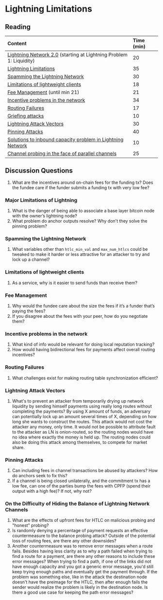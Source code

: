 # Lightning Limitations

## Reading

| Content | Time \(min\) |
| :--- | :--- |
| [Lightning Network 2.0](https://blog.theabacus.io/lightning-network-2-0-b878b9bb356e#:~:text=Lightning%20Problem%201%3A%20Liquidity) \(starting at Lightning Problem 1: Liquidity\) | 20 |
| [Lightning Limitations](http://btctranscripts.com/boltathon/2019-04-06-alex-bosworth-major-limitations/) | 35 |
| [Spamming the Lightning Network](https://github.com/t-bast/lightning-docs/blob/master/spam-prevention.md) | 30 |
| [Limitations of lightweight clients](https://btctranscripts.com/chaincode-labs/chaincode-residency/2019-06-26-fabrice-drouin-limitations-of-lightweight-clients/) | 18 |
| [Fee Management](https://btctranscripts.com/chaincode-labs/chaincode-residency/2019-06-25-fabrice-drouin-fee-management/) \(until min 21\) | 21 |
| [Incentive problems in the network](https://btctranscripts.com/chaincode-labs/chaincode-residency/2018-09-18-alex-bosworth-incentive-problems-in-the-lightning-network/) | 34 |
| [Routing Failures](https://btctranscripts.com/chaincode-labs/chaincode-residency/2019-06-25-fabrice-drouin-routing-failures/) | 17 |
| [Griefing attacks](https://bitcoinmagazine.com/technical/good-griefing-a-lingering-vulnerability-on-lightning-network-that-still-needs-fixing) | 10 |
| [Lightning Attack Vectors](https://btctranscripts.com/chaincode-labs/chaincode-residency/2019-06-25-fabrice-drouin-attack-vectors-of-lightning-network/) | 30 |
| [Pinning Attacks](https://github.com/t-bast/lightning-docs/blob/master/pinning-attacks.md) | 40 |
| [Solutions to inbound capacity problem in Lightning Network](https://medium.com/lightningto-me/practical-solutions-to-inbound-capacity-problem-in-lightning-network-60224aa13393) | 10 |
| [Channel probing in the face of parallel channels](https://s-tikhomirov.github.io/lightning-probing/) | 25 |

## Discussion Questions

1. What are the incentives around on-chain fees for the funding tx? Does the fundee care if the funder submits a funding tx with very low fee?

### Major Limitations of Lightning

1. What is the danger of being able to associate a base layer bitcoin node with the owner’s lightning node?
2. What problem do anchor outputs resolve? Why don't they solve the pinning problem?

### Spamming the Lightning Network

1. What variables other than `htlc_min_val` and `max_num_htlcs` could be tweaked to make it harder or less attractive for an attacker to try and lock up a channel?

### Limitations of lightweight clients

1. As a service, why is it easier to send funds than receive them?

### Fee Management

1. Why would the fundee care about the size the fees if it’s a funder that’s paying the fees?
2. If you disagree about the fees with your peer, how do you negotiate them?

### Incentive problems in the network

1. What kind of info would be relevant for doing local reputation tracking?
2. How would having bidirectional fees for payments affect overall routing incentives?

### Routing Failures

1. What challenges exist for making routing table synchronization efficient?

### Lightning Attack Vectors

1. What's to prevent an attacker from temporarily drying up network liquidity by sending himself payments using really long routes without completing the payments? By using X amount of funds, an adversary can potentially lock up an amount several times of X, depending on how long she wants to construct the routes. This attack would not cost the attacker any money, only time. It would not be possible to attribute fault to the attacker as LN is onion-routed, so the routing nodes would have no idea where exactly the money is held up. The routing nodes could also be doing this attack among themselves, to compete for market share.

### Pinning Attacks

1. Can including fees in channel transactions be abused by attackers? How do anchors seek to fix this?
2. If a channel is being closed unilaterally, and the commitment tx has a low fee, can one of the parties bump the fees with CPFP \(spend their output with a high fee\)? If not, why not?

### On the Difficulty of Hiding the Balance of Lightning Network Channels

1. What are the effects of upfront fees for HTLC on malicious probing and "honest" probing?
2. Is randomly denying a percentage of payment requests an effective countermeasure to the balance probing attack? Outside of the potential loss of routing fees, are there any other downsides?
3. Another countermeasure was to remove error messages when a route fails. Besides having less clarity as to why a path failed when trying to find a route for a payment, are there any other reasons to include these error messages? When trying to find a path, if one of the links did not have enough capacity and you got a generic error message, you'd still keep trying enough paths and eventually get the payment through. If the problem was something else, like in the attack the destination node doesn't have the preimage for the HTLC, then after enough fails the sender would realize the problem is likely in the destination node. Is there a good use case for keeping the path error messages?

